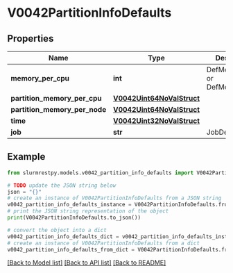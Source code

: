 # V0042PartitionInfoDefaults


## Properties

Name | Type | Description | Notes
------------ | ------------- | ------------- | -------------
**memory_per_cpu** | **int** | DefMemPerCPU or DefMemPerNode | [optional]
**partition_memory_per_cpu** | [**V0042Uint64NoValStruct**](V0042Uint64NoValStruct.md) |  | [optional]
**partition_memory_per_node** | [**V0042Uint64NoValStruct**](V0042Uint64NoValStruct.md) |  | [optional]
**time** | [**V0042Uint32NoValStruct**](V0042Uint32NoValStruct.md) |  | [optional]
**job** | **str** | JobDefaults | [optional]

## Example

```python
from slurmrestpy.models.v0042_partition_info_defaults import V0042PartitionInfoDefaults

# TODO update the JSON string below
json = "{}"
# create an instance of V0042PartitionInfoDefaults from a JSON string
v0042_partition_info_defaults_instance = V0042PartitionInfoDefaults.from_json(json)
# print the JSON string representation of the object
print(V0042PartitionInfoDefaults.to_json())

# convert the object into a dict
v0042_partition_info_defaults_dict = v0042_partition_info_defaults_instance.to_dict()
# create an instance of V0042PartitionInfoDefaults from a dict
v0042_partition_info_defaults_from_dict = V0042PartitionInfoDefaults.from_dict(v0042_partition_info_defaults_dict)
```
[[Back to Model list]](../README.md#documentation-for-models) [[Back to API list]](../README.md#documentation-for-api-endpoints) [[Back to README]](../README.md)


